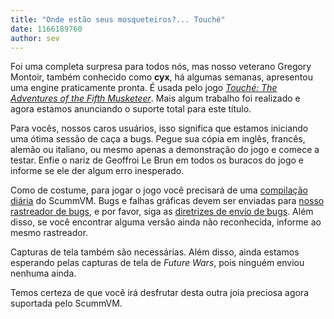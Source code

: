 ```yaml
---
title: "Onde estão seus mosqueteiros?... Touché"
date: 1166189760
author: sev
---
```


Foi uma completa surpresa para todos nós, mas nosso veterano Gregory Montoir, também conhecido como **cyx**, há algumas semanas, apresentou uma engine praticamente pronta. É usada pelo jogo [*Touché: The Adventures of the Fifth Musketeer*](http://wiki.scummvm.org/index.php/Touch%C3%A9:_The_Adventures_of_the_Fifth_Musketeer). Mais algum trabalho foi realizado e agora estamos anunciando o suporte total para este título.

Para vocês, nossos caros usuários, isso significa que estamos iniciando uma ótima sessão de caça a bugs. Pegue sua cópia em inglês, francês, alemão ou italiano, ou mesmo apenas a demonstração do jogo e comece a testar. Enfie o nariz de Geoffroi Le Brun em todos os buracos do jogo e informe se ele der algum erro inesperado.

Como de costume, para jogar o jogo você precisará de uma [compilação diária](/downloads/#daily) do ScummVM. Bugs e falhas gráficas devem ser enviadas para [nosso rastreador de bugs](http://bugs.scummvm.org/), e por favor, siga as [diretrizes de envio de bugs](/faq/#question.report-bugs). Além disso, se você encontrar alguma versão ainda não reconhecida, informe ao mesmo rastreador.

Capturas de tela também são necessárias. Além disso, ainda estamos esperando pelas capturas de tela de *Future Wars*, pois ninguém enviou nenhuma ainda.

Temos certeza de que você irá desfrutar desta outra joia preciosa agora suportada pelo ScummVM.
